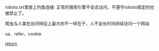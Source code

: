robots.txt里放上钓鱼连接: 正常的搜索引擎不会去访问，不遵守robots规定的也被禁止了。

爬虫与人类在访问特征上最大的不一样在于，人不会长时间持续访问一个网站

ua、refer、cookie


[return](README.md)